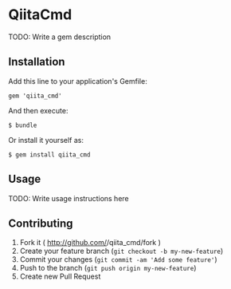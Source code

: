 # QiitaCmd

TODO: Write a gem description

## Installation

Add this line to your application's Gemfile:

    gem 'qiita_cmd'

And then execute:

    $ bundle

Or install it yourself as:

    $ gem install qiita_cmd

## Usage

TODO: Write usage instructions here

## Contributing

1. Fork it ( http://github.com/<my-github-username>/qiita_cmd/fork )
2. Create your feature branch (`git checkout -b my-new-feature`)
3. Commit your changes (`git commit -am 'Add some feature'`)
4. Push to the branch (`git push origin my-new-feature`)
5. Create new Pull Request
